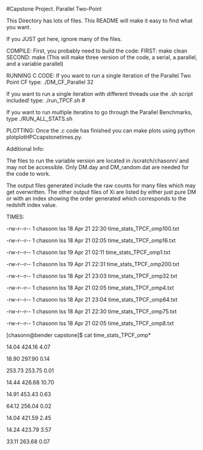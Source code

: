 #Capstone Project. Parallel Two-Point

This Directory has lots of files. This README will make it easy to find what you want. 

If you JUST got here, ignore many of the files. 

COMPILE:
First, you probably need to build the code: FIRST: make clean SECOND: make 
	(This will make three version of the code, a serial, a parallel, and a variable parallel)

RUNNING C CODE:
If you want to run a single iteration of the Parallel Two Point CF type: ./DM_CF_Parallel 32

If you want to run a single iteration with different threads use the .sh script included! type: ./run_TPCF.sh #

If you want to run multiple iteratins to go through the Parallel Benchmarks, type ./RUN_ALL_STATS.sh


PLOTTING:
Once the .c code has finished you can make plots using python plotplotHPCcapstonetimes.py. 


Additional Info:

The files to run the variable version are located in /scratch/chasonn/ and may not be accessible. 
Only DM.day and DM_random.dat are needed for the code to work. 

The output files generated include the raw counts for many files which may get overwritten. The other
output files of Xi are listed by either just pure DM or with an index showing the order generated which
corresponds to the redshift index value. 



TIMES:

-rw-r--r-- 1 chasonn lss 18 Apr 21 22:30 time_stats_TPCF_omp100.txt

-rw-r--r-- 1 chasonn lss 18 Apr 21 02:05 time_stats_TPCF_omp16.txt

-rw-r--r-- 1 chasonn lss 19 Apr 21 02:11 time_stats_TPCF_omp1.txt

-rw-r--r-- 1 chasonn lss 19 Apr 21 22:31 time_stats_TPCF_omp200.txt

-rw-r--r-- 1 chasonn lss 18 Apr 21 23:03 time_stats_TPCF_omp32.txt

-rw-r--r-- 1 chasonn lss 18 Apr 21 02:05 time_stats_TPCF_omp4.txt

-rw-r--r-- 1 chasonn lss 18 Apr 21 23:04 time_stats_TPCF_omp64.txt

-rw-r--r-- 1 chasonn lss 18 Apr 21 22:30 time_stats_TPCF_omp75.txt

-rw-r--r-- 1 chasonn lss 18 Apr 21 02:05 time_stats_TPCF_omp8.txt

[chasonn@bender capstone]$ cat time_stats_TPCF_omp*

14.04 424.16 4.07

18.90 297.90 0.14

253.73 253.75 0.01

14.44 426.68 10.70

14.91 453.43 0.63

64.12 256.04 0.02

14.04 421.59 2.45

14.24 423.79 3.57

33.11 263.68 0.07


